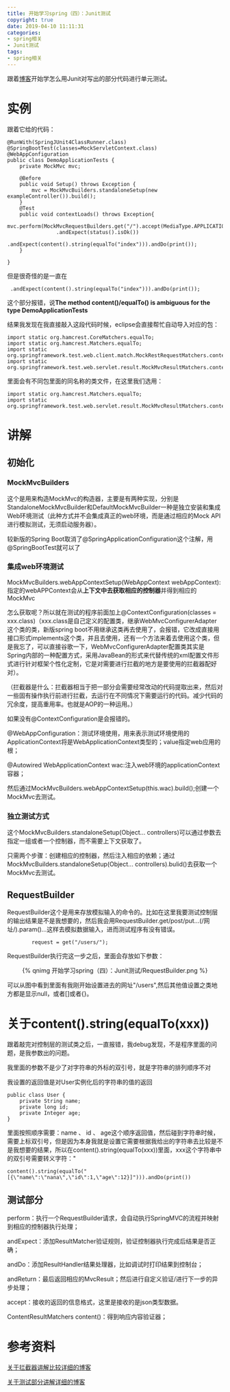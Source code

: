 ```yaml
---
title: 开始学习spring（四）：Junit测试
copyright: true
date: 2019-04-10 11:11:31
categories:
- spring相关
- Junit测试
tags:
- spring相关
---
```


跟着[博客](http://blog.didispace.com/spring-boot-learning-1/)开始学怎么用Junit对写出的部分代码进行单元测试。

<!--more-->

# 实例

跟着它给的代码：


    @RunWith(SpringJUnit4ClassRunner.class)
    @SpringBootTest(classes=MockServletContext.class)
    @WebAppConfiguration
    public class DemoApplicationTests {
    	private MockMvc mvc;

    	@Before
    	public void Setup() throws Exception {
    		mvc = MockMvcBuilders.standaloneSetup(new exampleController()).build();
	    }
	    @Test
	    public void contextLoads() throws Exception{
	    	mvc.perform(MockMvcRequestBuilders.get("/").accept(MediaType.APPLICATION_JSON))
	    	        .andExpect(status().isOk())
		            .andExpect(content().string(equalTo("index"))).andDo(print());
		}

	}

但是很奇怪的是一直在
    
     .andExpect(content().string(equalTo("index"))).andDo(print());

这个部分报错，说**The method content()/equalTo() is ambiguous for the type DemoApplicationTests**

结果我发现在我直接敲入这段代码时候，eclipse会直接帮忙自动导入对应的包：

    import static org.hamcrest.CoreMatchers.equalTo;
    import static org.hamcrest.Matchers.equalTo;
    import static org.springframework.test.web.client.match.MockRestRequestMatchers.content;
    import static org.springframework.test.web.servlet.result.MockMvcResultMatchers.content;

里面会有不同包里面的同名称的类文件，在这里我们选用：

    import static org.hamcrest.Matchers.equalTo;
    import static org.springframework.test.web.servlet.result.MockMvcResultMatchers.content;

# 讲解

## 初始化

### MockMvcBuilders

这个是用来构造MockMvc的构造器，主要是有两种实现，分别是StandaloneMockMvcBuilder和DefaultMockMvcBuilder一种是独立安装和集成Web环境测试（此种方式并不会集成真正的web环境，而是通过相应的Mock API进行模拟测试，无须启动服务器）。

较新版的Spring Boot取消了@SpringApplicationConfiguration这个注解，用@SpringBootTest就可以了

### 集成web环境测试

MockMvcBuilders.webAppContextSetup(WebAppContext webAppContext):指定的webAPPContext会从**上下文中去获取相应的控制器**并得到相应的MockMvc

怎么获取呢？所以就在测试的程序前面加上@ContextConfiguration(classes = xxx.class)（xxx.class是自己定义的配置类，继承WebMvcConfigurerAdapter 这个类的类，新版spring boot不用继承这类再去使用了，会报错，它改成直接用接口形式implements这个类，并且去使用，还有一个方法来着去使用这个类，但是我忘了，可以直接谷歌一下，WebMvcConfigurerAdapter配置类其实是Spring内部的一种配置方式，采用JavaBean的形式来代替传统的xml配置文件形式进行针对框架个性化定制，它是对需要进行拦截的地方是要使用的拦截器配好对）。

（拦截器是什么：拦截器相当于把一部分会需要经常改动的代码提取出来，然后对一些固有操作执行前进行拦截，去运行在不同情况下需要运行的代码。减少代码的冗余度，提高重用率。也就是AOP的一种运用。）

如果没有@ContextConfiguration是会报错的。

@WebAppConfiguration：测试环境使用，用来表示测试环境使用的ApplicationContext将是WebApplicationContext类型的；value指定web应用的根；

@Autowired WebApplicationContext wac:注入web环境的applicationContext容器；

然后通过MockMvcBuilders.webAppContextSetup(this.wac).build();创建一个MockMvc去测试。

### 独立测试方式

这个MockMvcBuilders.standaloneSetup(Object... controllers)可以通过参数去指定一组或者一个控制器，而不需要上下文获取了。

只需两个步骤：创建相应的控制器，然后注入相应的依赖；通过MockMvcBuilders.standaloneSetup(Object... controllers).bulid()去获取一个MockMvc去测试。

## RequestBuilder

RequestBuilder这个是用来存放模拟输入的命令的。比如在这里我要测试控制层的输出结果是不是我想要的，然后我会用RequestBuilder.get/post/put…(/网址/).param()…这样去模拟数据输入，进而测试程序有没有错误。
 
    		request = get("/users/");

RequestBuilder执行完这一步之后，里面会存放如下参数：

<center>{% qnimg 开始学习spring（四）：Junit测试/RequestBuilder.png %}</center>

可以从图中看到里面有我刚开始设置进去的网址"/users",然后其他值设置之类地方都是显示null，或者[]或者{}。

# 关于content().string(equalTo(xxx))

跟着敲完对控制层的测试类之后，一直报错，我debug发现，不是程序里面的问题，是我参数出的问题。

我里面的参数不是少了对字符串的外标的双引号，就是字符串的排列顺序不对

我设置的返回值是对User实例化后的字符串的值的返回

    public class User {
	    private String name;
	    private long id;
	    private Integer age;
    }

里面按照顺序需要：name 、 id 、 age这个顺序返回值，然后碰到字符串时候，需要上标双引号，但是因为本身我就是设置它需要根据我给出的字符串去比较是不是我想要的结果，所以在content().string(equalTo(xxx))里面，xxx这个字符串中的双引号需要转义字符：\"

    content().string(equalTo("[{\"name\":\"nana\",\"id\":1,\"age\":12}]"))).andDo(print())

## 测试部分

perform：执行一个RequestBuilder请求，会自动执行SpringMVC的流程并映射到相应的控制器执行处理；

andExpect：添加ResultMatcher验证规则，验证控制器执行完成后结果是否正确；

andDo：添加ResultHandler结果处理器，比如调试时打印结果到控制台；

andReturn：最后返回相应的MvcResult；然后进行自定义验证/进行下一步的异步处理；

accept：接收的返回的信息格式，这里是接收的是json类型数据。

ContentResultMatchers content()：得到响应内容验证器；

# 参考资料
[关于拦截器讲解比较详细的博客](https://blog.csdn.net/cankingapp/article/details/7626566)

[关于测试部分讲解详细的博客](https://www.cnblogs.com/lyy-2016/p/6122144.html)